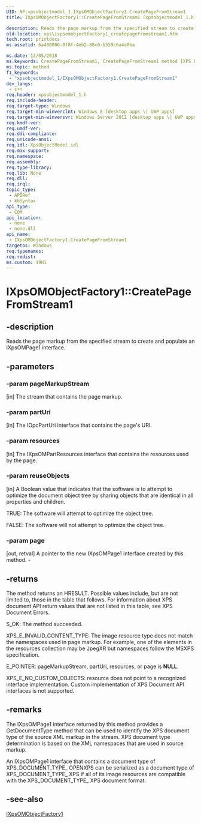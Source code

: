 ```yaml
---
UID: NF:xpsobjectmodel_1.IXpsOMObjectFactory1.CreatePageFromStream1
title: IXpsOMObjectFactory1::CreatePageFromStream1 (xpsobjectmodel_1.h)

description: Reads the page markup from the specified stream to create and populate an IXpsOMPage1 interface.
old-location: xps\ixpsomobjectfactory1_createpagefromstream1.htm
tech.root: printdocs
ms.assetid: 6a400006-0f8f-4eb2-88c0-b559c6a4a0ba

ms.date: 12/05/2018
ms.keywords: CreatePageFromStream1, CreatePageFromStream1 method [XPS Documents and Packaging], CreatePageFromStream1 method [XPS Documents and Packaging],IXpsOMObjectFactory1 interface, IXpsOMObjectFactory1 interface [XPS Documents and Packaging],CreatePageFromStream1 method, IXpsOMObjectFactory1.CreatePageFromStream1, IXpsOMObjectFactory1::CreatePageFromStream1, xps.ixpsomobjectfactory1_createpagefromstream1, xpsobjectmodel_1/IXpsOMObjectFactory1::CreatePageFromStream1
ms.topic: method
f1_keywords: 
 - "xpsobjectmodel_1/IXpsOMObjectFactory1.CreatePageFromStream1"
dev_langs:
 - c++
req.header: xpsobjectmodel_1.h
req.include-header: 
req.target-type: Windows
req.target-min-winverclnt: Windows 8 [desktop apps \| UWP apps]
req.target-min-winversvr: Windows Server 2012 [desktop apps \| UWP apps]
req.kmdf-ver: 
req.umdf-ver: 
req.ddi-compliance: 
req.unicode-ansi: 
req.idl: XpsObjectModel.idl
req.max-support: 
req.namespace: 
req.assembly: 
req.type-library: 
req.lib: None
req.dll: 
req.irql: 
topic_type:
 - APIRef
 - kbSyntax
api_type:
 - COM
api_location:
 - none
 - none.dll
api_name:
 - IXpsOMObjectFactory1.CreatePageFromStream1
targetos: Windows
req.typenames: 
req.redist: 
ms.custom: 19H1
---
```


# IXpsOMObjectFactory1::CreatePageFromStream1


## -description


Reads the page markup from the specified stream to create and populate an IXpsOMPage1 interface.


## -parameters




### -param pageMarkupStream

[in]            The stream that contains the page markup.


### -param partUri

[in]            The IOpcPartUri interface that contains the page's URI.


### -param resources

[in]            The IXpsOMPartResources interface that contains the resources used by the page.


### -param reuseObjects

[in]            A Boolean value that indicates that the software is to attempt to optimize the document object tree by sharing objects that are identical in all properties and children. 

TRUE: The software will attempt to optimize the object tree.

FALSE: The software will not attempt to optimize the object tree.


### -param page

[out, retval]   A pointer to the new IXpsOMPage1 interface created by this method. - 


## -returns



The method returns an HRESULT. Possible values include, but are not limited to, those in the table that follows. For information about XPS document API return values that are not listed in this table, see XPS Document Errors.

S_OK:  The method succeeded. 

XPS_E_INVALID_CONTENT_TYPE: The image resource type does not match the namespaces used in page markup. For example, one of the elements in the resources collection may be JpegXR but namespaces follow the MSXPS specification. 

E_POINTER: pageMarkupStream, partUri, resources, or page is <b>NULL</b>.

XPS_E_NO_CUSTOM_OBJECTS: resource does not point to a recognized interface implementation. Custom implementation of XPS Document API interfaces is not supported.




## -remarks



The IXpsOMPage1 interface returned by this method provides a GetDocumentType method that can be used to identify the XPS document type of the source XML markup in the stream. XPS document type determination is based on the XML namespaces that are used in source markup.

An IXpsOMPage1 interface that contains a document type of XPS_DOCUMENT_TYPE_ OPENXPS can be serialized as a document type of XPS_DOCUMENT_TYPE_ XPS if all of its image resources are compatible with the XPS_DOCUMENT_TYPE_ XPS document format.




## -see-also




<a href="https://docs.microsoft.com/windows/desktop/api/xpsobjectmodel_1/nn-xpsobjectmodel_1-ixpsomobjectfactory1">IXpsOMObjectFactory1</a>
 

 


